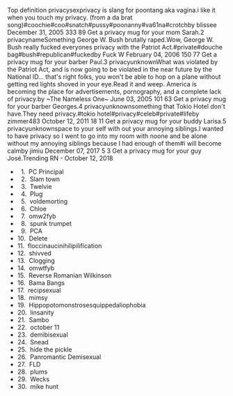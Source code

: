 Top definition privacysexprivacy is slang for poontang aka vagina.i like it when you touch my privacy. (from a da brat song)#coochie#coo#snatch#pussy#poonanny#va61na#crotchby blissee December 31, 2005 333 89 Get a privacy mug for your mom Sarah.2 privacynameSomething George W. Bush brutally raped.Wow, George W. Bush really fucked everyones privacy with the Patriot Act.#private#douche bag#bush#republican#fuckedby Fuck W February 04, 2006 150 77 Get a privacy mug for your barber Paul.3 privacyunknownWhat was violated by the Patriot Act, and is now going to be violated in the near future by the National ID... that's right folks, you won't be able to hop on a plane without getting red lights shoved in your eye.Read it and weep. America is becoming the place for advertisements, pornography, and a complete lack of privacy.by ~The Nameless One~ June 03, 2005 101 63 Get a privacy mug for your barber Georges.4 privacyunknownsomething that Tokio Hotel don't have.They need privacy.#tokio hotel#privacy#celeb#private#lifeby zimmer483 October 12, 2011 18 11 Get a privacy mug for your buddy Larisa.5 privacyunknownspace to your self with out your annoying siblings.I wanted to have privacy so I went to go into my room with noone and be alone without my annoying siblings because I had enough of them#i will become calmby jimiu December 07, 2017 5 3 Get a privacy mug for your guy José.Trending RN - October 12, 2018

*     1.  PC Principal
*     2.  Slam town
*     3.  Twelvie
*     4.  Plug
*     5.  voldemorting
*     6.  Chloe
*     7.  omw2fyb
*     8.  spunk trumpet
*     9.  PCA
*   10.  Delete
*   11.  floccinaucinihilipilification
*   12.  shivved
*   13.  Clogging
*   14.  omwtfyb
*   15.  Reverse Romanian Wilkinson
*   16.  Bama Bangs
*   17.  recipsexual
*   18.  mimsy
*   19.  Hippopotomonstrosesquippedaliophobia
*   20.  linsanity
*   21.  Sambo
*   22.  october 11
*   23.  demibisexual
*   24.  Snead
*   25.  hide the pickle
*   26.  Panromantic Demisexual
*   27.  FLD
*   28.  plums
*   29.  Wecks
*   30.  mike hunt